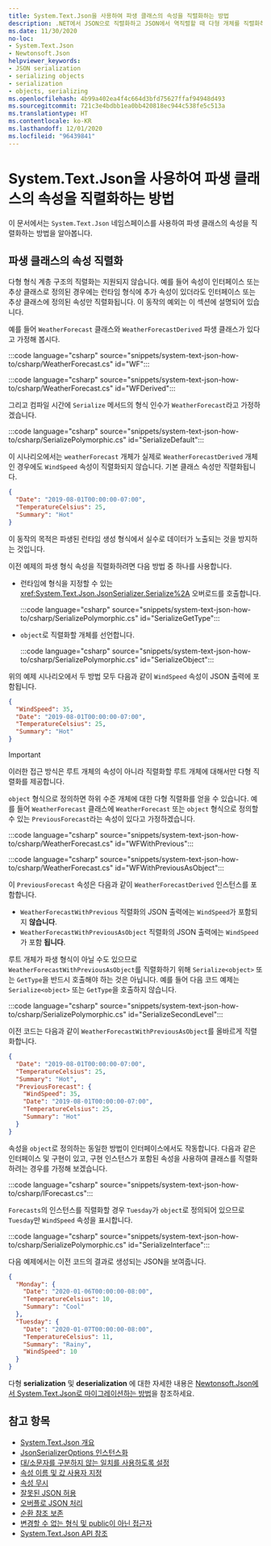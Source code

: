 ```yaml
---
title: System.Text.Json을 사용하여 파생 클래스의 속성을 직렬화하는 방법
description: .NET에서 JSON으로 직렬화하고 JSON에서 역직렬할 때 다형 개체를 직렬화하는 방법을 알아봅니다.
ms.date: 11/30/2020
no-loc:
- System.Text.Json
- Newtonsoft.Json
helpviewer_keywords:
- JSON serialization
- serializing objects
- serialization
- objects, serializing
ms.openlocfilehash: 4b99a402ea4f4c664d3bfd75627ffaf94948d493
ms.sourcegitcommit: 721c3e4bdbb1ea0bb420818ec944c538fe5c513a
ms.translationtype: HT
ms.contentlocale: ko-KR
ms.lasthandoff: 12/01/2020
ms.locfileid: "96439841"
---
```

# <a name="how-to-serialize-properties-of-derived-classes-with-no-locsystemtextjson"></a>System.Text.Json을 사용하여 파생 클래스의 속성을 직렬화하는 방법

이 문서에서는 `System.Text.Json` 네임스페이스를 사용하여 파생 클래스의 속성을 직렬화하는 방법을 알아봅니다.

## <a name="serialize-properties-of-derived-classes"></a>파생 클래스의 속성 직렬화

다형 형식 계층 구조의 직렬화는 지원되지 않습니다. 예를 들어 속성이 인터페이스 또는 추상 클래스로 정의된 경우에는 런타임 형식에 추가 속성이 있더라도 인터페이스 또는 추상 클래스에 정의된 속성만 직렬화됩니다. 이 동작의 예외는 이 섹션에 설명되어 있습니다.

예를 들어 `WeatherForecast` 클래스와 `WeatherForecastDerived` 파생 클래스가 있다고 가정해 봅시다.

:::code language="csharp" source="snippets/system-text-json-how-to/csharp/WeatherForecast.cs" id="WF":::

:::code language="csharp" source="snippets/system-text-json-how-to/csharp/WeatherForecast.cs" id="WFDerived":::

그리고 컴파일 시간에 `Serialize` 메서드의 형식 인수가 `WeatherForecast`라고 가정하겠습니다.

:::code language="csharp" source="snippets/system-text-json-how-to/csharp/SerializePolymorphic.cs" id="SerializeDefault":::

이 시나리오에서는 `weatherForecast` 개체가 실제로 `WeatherForecastDerived` 개체인 경우에도 `WindSpeed` 속성이 직렬화되지 않습니다. 기본 클래스 속성만 직렬화됩니다.

```json
{
  "Date": "2019-08-01T00:00:00-07:00",
  "TemperatureCelsius": 25,
  "Summary": "Hot"
}
```

이 동작의 목적은 파생된 런타임 생성 형식에서 실수로 데이터가 노출되는 것을 방지하는 것입니다.

이전 예제의 파생 형식 속성을 직렬화하려면 다음 방법 중 하나를 사용합니다.

* 런타임에 형식을 지정할 수 있는 <xref:System.Text.Json.JsonSerializer.Serialize%2A> 오버로드를 호출합니다.

  :::code language="csharp" source="snippets/system-text-json-how-to/csharp/SerializePolymorphic.cs" id="SerializeGetType":::

* `object`로 직렬화할 개체를 선언합니다.

  :::code language="csharp" source="snippets/system-text-json-how-to/csharp/SerializePolymorphic.cs" id="SerializeObject":::

위의 예제 시나리오에서 두 방법 모두 다음과 같이 `WindSpeed` 속성이 JSON 출력에 포함됩니다.

```json
{
  "WindSpeed": 35,
  "Date": "2019-08-01T00:00:00-07:00",
  "TemperatureCelsius": 25,
  "Summary": "Hot"
}
```

> [!IMPORTANT]
> 이러한 접근 방식은 루트 개체의 속성이 아니라 직렬화할 루트 개체에 대해서만 다형 직렬화를 제공합니다.

`object` 형식으로 정의하면 하위 수준 개체에 대한 다형 직렬화를 얻을 수 있습니다. 예를 들어 `WeatherForecast` 클래스에 `WeatherForecast` 또는 `object` 형식으로 정의할 수 있는 `PreviousForecast`라는 속성이 있다고 가정하겠습니다.

:::code language="csharp" source="snippets/system-text-json-how-to/csharp/WeatherForecast.cs" id="WFWithPrevious":::

:::code language="csharp" source="snippets/system-text-json-how-to/csharp/WeatherForecast.cs" id="WFWithPreviousAsObject":::

이 `PreviousForecast` 속성은 다음과 같이 `WeatherForecastDerived` 인스턴스를 포함합니다.

* `WeatherForecastWithPrevious` 직렬화의 JSON 출력에는 `WindSpeed`가 포함되지 **않습니다**.
* `WeatherForecastWithPreviousAsObject` 직렬화의 JSON 출력에는 `WindSpeed`가 포함 **됩니다**.

루트 개체가 파생 형식이 아닐 수도 있으므로 `WeatherForecastWithPreviousAsObject`를 직렬화하기 위해 `Serialize<object>` 또는 `GetType`을 반드시 호출해야 하는 것은 아닙니다. 예를 들어 다음 코드 예제는 `Serialize<object>` 또는 `GetType`을 호출하지 않습니다.

:::code language="csharp" source="snippets/system-text-json-how-to/csharp/SerializePolymorphic.cs" id="SerializeSecondLevel":::

이전 코드는 다음과 같이 `WeatherForecastWithPreviousAsObject`를 올바르게 직렬화합니다.

```json
{
  "Date": "2019-08-01T00:00:00-07:00",
  "TemperatureCelsius": 25,
  "Summary": "Hot",
  "PreviousForecast": {
    "WindSpeed": 35,
    "Date": "2019-08-01T00:00:00-07:00",
    "TemperatureCelsius": 25,
    "Summary": "Hot"
  }
}
```

속성을 `object`로 정의하는 동일한 방법이 인터페이스에서도 작동합니다. 다음과 같은 인터페이스 및 구현이 있고, 구현 인스턴스가 포함된 속성을 사용하여 클래스를 직렬화하려는 경우를 가정해 보겠습니다.

:::code language="csharp" source="snippets/system-text-json-how-to/csharp/IForecast.cs":::

`Forecasts`의 인스턴스를 직렬화할 경우 `Tuesday`가 `object`로 정의되어 있으므로 `Tuesday`만 `WindSpeed` 속성을 표시합니다.

:::code language="csharp" source="snippets/system-text-json-how-to/csharp/SerializePolymorphic.cs" id="SerializeInterface":::

다음 예제에서는 이전 코드의 결과로 생성되는 JSON을 보여줍니다.

```json
{
  "Monday": {
    "Date": "2020-01-06T00:00:00-08:00",
    "TemperatureCelsius": 10,
    "Summary": "Cool"
  },
  "Tuesday": {
    "Date": "2020-01-07T00:00:00-08:00",
    "TemperatureCelsius": 11,
    "Summary": "Rainy",
    "WindSpeed": 10
  }
}
```

다형 **serialization** 및 **deserialization** 에 대한 자세한 내용은 [Newtonsoft.Json에서 System.Text.Json로 마이그레이션하는 방법](system-text-json-migrate-from-newtonsoft-how-to.md#polymorphic-serialization)을 참조하세요.

## <a name="see-also"></a>참고 항목

* [System.Text.Json 개요](system-text-json-overview.md)
* [JsonSerializerOptions 인스턴스화](system-text-json-configure-options.md)
* [대/소문자를 구분하지 않는 일치를 사용하도록 설정](system-text-json-character-casing.md)
* [속성 이름 및 값 사용자 지정](system-text-json-customize-properties.md)
* [속성 무시](system-text-json-ignore-properties.md)
* [잘못된 JSON 허용](system-text-json-invalid-json.md)
* [오버플로 JSON 처리](system-text-json-handle-overflow.md)
* [순환 참조 보존](system-text-json-preserve-references.md)
* [변경할 수 없는 형식 및 public이 아닌 접근자](system-text-json-immutability.md)
* [System.Text.Json API 참조](xref:System.Text.Json)
